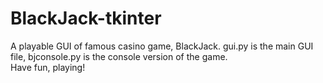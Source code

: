 # BlackJack-tkinter
A playable GUI of famous casino game, BlackJack.
gui.py is the main GUI file, bjconsole.py is the console version of the game. <br>
Have fun, playing!
